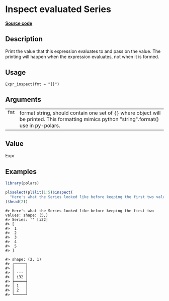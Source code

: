 

# Inspect evaluated Series

[**Source code**](https://github.com/pola-rs/r-polars/tree/main/R/expr__expr.R#L2194)

## Description

Print the value that this expression evaluates to and pass on the value.
The printing will happen when the expression evaluates, not when it is
formed.

## Usage

<pre><code class='language-R'>Expr_inspect(fmt = "{}")
</code></pre>

## Arguments

<table>
<tr>
<td style="white-space: nowrap; font-family: monospace; vertical-align: top">
<code id="Expr_inspect_:_fmt">fmt</code>
</td>
<td>
format string, should contain one set of <code>{}</code> where object
will be printed. This formatting mimics python "string".format() use in
py-polars.
</td>
</tr>
</table>

## Value

Expr

## Examples

``` r
library(polars)

pl$select(pl$lit(1:5)$inspect(
  "Here's what the Series looked like before keeping the first two values: {}"
)$head(2))
```

    #> Here's what the Series looked like before keeping the first two values: shape: (5,)
    #> Series: '' [i32]
    #> [
    #>  1
    #>  2
    #>  3
    #>  4
    #>  5
    #> ]

    #> shape: (2, 1)
    #> ┌─────┐
    #> │     │
    #> │ --- │
    #> │ i32 │
    #> ╞═════╡
    #> │ 1   │
    #> │ 2   │
    #> └─────┘
